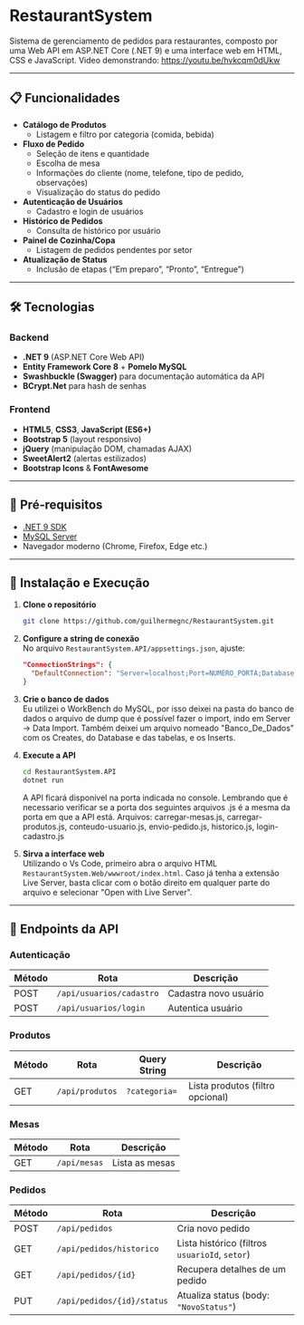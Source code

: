 # RestaurantSystem

Sistema de gerenciamento de pedidos para restaurantes, composto por uma Web API em ASP.NET Core (.NET 9) e uma interface web em HTML, CSS e JavaScript. Video demonstrando: https://youtu.be/hvkcqm0dUkw

---

## 📋 Funcionalidades

- **Catálogo de Produtos**  
  - Listagem e filtro por categoria (comida, bebida)
- **Fluxo de Pedido**  
  - Seleção de itens e quantidade  
  - Escolha de mesa  
  - Informações do cliente (nome, telefone, tipo de pedido, observações)  
  - Visualização do status do pedido  
- **Autenticação de Usuários**  
  - Cadastro e login de usuários  
- **Histórico de Pedidos**  
  - Consulta de histórico por usuário  
- **Painel de Cozinha/Copa**  
  - Listagem de pedidos pendentes por setor  
- **Atualização de Status**  
  - Inclusão de etapas (“Em preparo”, “Pronto”, “Entregue”)

---

## 🛠 Tecnologias

### Backend
- **.NET 9** (ASP.NET Core Web API)  
- **Entity Framework Core 8** + **Pomelo MySQL**  
- **Swashbuckle (Swagger)** para documentação automática da API  
- **BCrypt.Net** para hash de senhas  

### Frontend
- **HTML5**, **CSS3**, **JavaScript (ES6+)**  
- **Bootstrap 5** (layout responsivo)  
- **jQuery** (manipulação DOM, chamadas AJAX)  
- **SweetAlert2** (alertas estilizados)  
- **Bootstrap Icons** & **FontAwesome**  

---

## 🚀 Pré‑requisitos

- [.NET 9 SDK](https://dotnet.microsoft.com/download/dotnet/9.0)  
- [MySQL Server](https://dev.mysql.com/downloads/)  
- Navegador moderno (Chrome, Firefox, Edge etc.)

---

## 🔧 Instalação e Execução

1. **Clone o repositório**
   ```bash
   git clone https://github.com/guilhermegnc/RestaurantSystem.git
   ```
2. **Configure a string de conexão**  
   No arquivo `RestaurantSystem.API/appsettings.json`, ajuste:
   ```json
   "ConnectionStrings": {
     "DefaultConnection": "Server=localhost;Port=NUMERO_PORTA;Database=restaurante;User=SEU_USUARIO;Password=SUA_SENHA;"
   }
   ```
3. **Crie o banco de dados**  
   Eu utilizei o WorkBench do MySQL, por isso deixei na pasta do banco de dados
   o arquivo de dump que é possível fazer o import, indo em Server -> Data Import.
   Também deixei um arquivo nomeado "Banco_De_Dados" com os Creates, do Database e das tabelas, e os Inserts.

4. **Execute a API**  
   ```bash
   cd RestaurantSystem.API
   dotnet run
   ```
   A API ficará disponível na porta indicada no console.
   Lembrando que é necessario verificar se a porta dos seguintes arquivos .js é a mesma da porta em que a API está.
   Arquivos: carregar-mesas.js, carregar-produtos.js, conteudo-usuario.js, envio-pedido.js, historico.js, login-cadastro.js 

5. **Sirva a interface web**  
   Utilizando o Vs Code, primeiro abra o arquivo HTML `RestaurantSystem.Web/wwwroot/index.html`. 
   Caso já tenha a extensão Live Server, basta clicar com o botão direito em qualquer parte do arquivo e selecionar "Open with Live Server".

   
---

## 📡 Endpoints da API

### Autenticação
| Método | Rota                         | Descrição                  |
| ------ | ---------------------------- | -------------------------- |
| POST   | `/api/usuarios/cadastro`     | Cadastra novo usuário      |
| POST   | `/api/usuarios/login`        | Autentica usuário          |

### Produtos
| Método | Rota                    | Query String      | Descrição                             |
| ------ | ----------------------- | ----------------- | ------------------------------------- |
| GET    | `/api/produtos`         | `?categoria=`     | Lista produtos (filtro opcional)      |

### Mesas
| Método | Rota              | Descrição                       |
| ------ | ----------------- | ------------------------------- |
| GET    | `/api/mesas`      | Lista as mesas                  |

### Pedidos
| Método | Rota                                  | Descrição                                      |
| ------ | ------------------------------------- | ---------------------------------------------- |
| POST   | `/api/pedidos`                        | Cria novo pedido                               |
| GET    | `/api/pedidos/historico`              | Lista histórico (filtros `usuarioId`, `setor`) |
| GET    | `/api/pedidos/{id}`                   | Recupera detalhes de um pedido                 |
| PUT    | `/api/pedidos/{id}/status`            | Atualiza status (body: `"NovoStatus"`)         |

```

